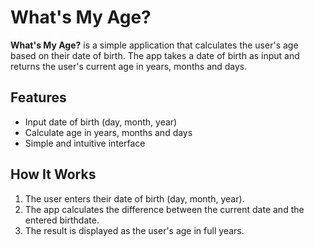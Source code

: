# What's My Age?

**What's My Age?** is a simple application that calculates the user's age based on their date of birth. The app takes a date of birth as input and returns the user's current age in years, months and days.

## Features

- Input date of birth (day, month, year)
- Calculate age in years, months and days
- Simple and intuitive interface

## How It Works

1. The user enters their date of birth (day, month, year).
2. The app calculates the difference between the current date and the entered birthdate.
3. The result is displayed as the user's age in full years.
